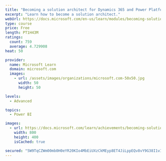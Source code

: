 ```yaml
---
title: "Becoming a solution architect for Dynamics 365 and Power Platform"
excerpt: "Learn how to become a solution architect."
webUrl: https://docs.microsoft.com/en-us/learn/modules/becoming-solution-architect/
type: course
price: Free
length: PT1H43M
ratings:
  count: 759
  average: 4.729908
heat: 50

provider:
  name: Microsoft Learn
  domain: microsoft.com
  images:
    - url: /assets/images/organizations/microsoft.com-50x50.jpg
      width: 50
      height: 50

levels:
  - Advanced

topics:
  - Power BI

images:
  - url: https://docs.microsoft.com/learn/achievements/becoming-solution-architect-social.png
    width: 800
    height: 400
    isCached: true

secured: "5W9TqCZWm00mb0H0eYR20KIo4MbEiUXzCkMEyp8ET4JiLppEQv8vY9G38I1vIVLtF5yuzs0ApCq9ZCtqtXKFcEOtMhx47NK1cb59w7oRjK9RW5RowVBwR12NXb/EmEdt6u5gUyKQ30TZa+g2aFF2fGju1bF2/8jn1RTNG4/fizbWMFtYRx7wX6+lvLPTGoIkh/jLEX12QS1S9iLojm0oUOfDRNUblG1OGtavQKGH/moW8LkK/Olph/M2OV76TSahrAR49Q4mcVMxSOLJGSRvkf34xZudgUQ5s4Wa9KKeLXsgKU8rrQbI9RRdvIlhp2qX7oMXug+f5upDOozMgLFi4XXBq9oQAGM3Y2BlFsSqMjMLaBbCB3IttWDs4TLEIPaJbCZFR9+gNSn1mEJSmzS/R4zuCOwhwDZ8OCKY53X0Nv8=;nOSKfSpNBI8swtND5WaT4A=="
---
```


